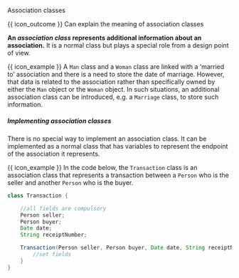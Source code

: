 <span id="title">Association classes</span>

<span id="prereqs"></span>

<span id="outcomes">{{ icon_outcome }} Can explain the meaning of association classes</span>

<div id="body">

**An _association class_ represents additional information about an association.** It is a normal class but plays a special role from a design point of view.

<box>

{{ icon_example }} A `Man` class and a `Woman` class are linked with a ‘married to’ association and there is a need to store the date of marriage. However, that data is related to the association rather than specifically owned by either the `Man` object or the `Woman` object. In such situations, an additional association class can be introduced, e.g. a `Marriage` class, to store such information.

</box>

##### Implementing association classes

There is no special way to implement an association class. It can be implemented as a normal class that has variables to represent the endpoint of the association it represents.

<box>

{{ icon_example }} In the code below, the `Transaction` class is an association class that represents a transaction between a `Person` who is the seller and another `Person` who is the buyer.

```java
class Transaction {

    //all fields are compulsory
    Person seller;
    Person buyer;
    Date date;
    String receiptNumber;

    Transaction(Person seller, Person buyer, Date date, String receiptNumber) {
        //set fields
    }
}
```

</box>

</div>

<div id="extras">
<include src="exercisesPanel.md" boilerplate/>
</div>

